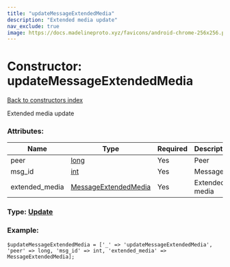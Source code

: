 ```yaml
---
title: "updateMessageExtendedMedia"
description: "Extended media update"
nav_exclude: true
image: https://docs.madelineproto.xyz/favicons/android-chrome-256x256.png
---
```

# Constructor: updateMessageExtendedMedia  
[Back to constructors index](/API_docs/constructors/index.html)



Extended media update

### Attributes:

| Name     |    Type       | Required | Description |
|----------|---------------|----------|-------------|
|peer|[long](/API_docs/types/long.html) | Yes|Peer|
|msg\_id|[int](/API_docs/types/int.html) | Yes|Message ID|
|extended\_media|[MessageExtendedMedia](/API_docs/types/MessageExtendedMedia.html) | Yes|Extended media|



### Type: [Update](/API_docs/types/Update.html)


### Example:

```
$updateMessageExtendedMedia = ['_' => 'updateMessageExtendedMedia', 'peer' => long, 'msg_id' => int, 'extended_media' => MessageExtendedMedia];
```  
